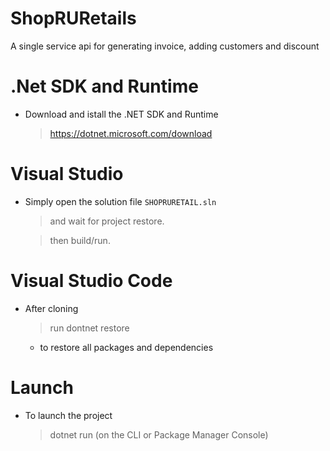 # ShopRURetails
A single service api for generating invoice, adding customers and discount
# .Net SDK and Runtime
- Download and istall the .NET SDK and Runtime
  >https://dotnet.microsoft.com/download


# Visual Studio
- Simply open the solution file <code>SHOPRURETAIL.sln</code> 
  >and wait for project restore. 
  
  >then build/run.

# Visual Studio Code
- After cloning 
  >run dontnet restore
  -  to restore all packages and dependencies
 
 
# Launch
- To launch the project
  > dotnet run (on the CLI or Package Manager Console)


